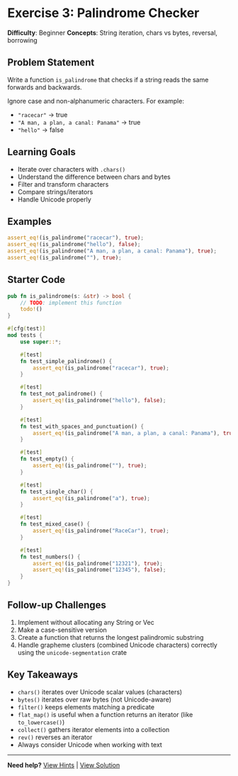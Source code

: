 # Exercise 3: Palindrome Checker

**Difficulty**: Beginner
**Concepts**: String iteration, chars vs bytes, reversal, borrowing

## Problem Statement

Write a function `is_palindrome` that checks if a string reads the same forwards and backwards.

Ignore case and non-alphanumeric characters. For example:
- `"racecar"` → true
- `"A man, a plan, a canal: Panama"` → true
- `"hello"` → false

## Learning Goals

- Iterate over characters with `.chars()`
- Understand the difference between chars and bytes
- Filter and transform characters
- Compare strings/iterators
- Handle Unicode properly

## Examples

```rust
assert_eq!(is_palindrome("racecar"), true);
assert_eq!(is_palindrome("hello"), false);
assert_eq!(is_palindrome("A man, a plan, a canal: Panama"), true);
assert_eq!(is_palindrome(""), true);
```

## Starter Code

```rust
pub fn is_palindrome(s: &str) -> bool {
    // TODO: implement this function
    todo!()
}

#[cfg(test)]
mod tests {
    use super::*;

    #[test]
    fn test_simple_palindrome() {
        assert_eq!(is_palindrome("racecar"), true);
    }

    #[test]
    fn test_not_palindrome() {
        assert_eq!(is_palindrome("hello"), false);
    }

    #[test]
    fn test_with_spaces_and_punctuation() {
        assert_eq!(is_palindrome("A man, a plan, a canal: Panama"), true);
    }

    #[test]
    fn test_empty() {
        assert_eq!(is_palindrome(""), true);
    }

    #[test]
    fn test_single_char() {
        assert_eq!(is_palindrome("a"), true);
    }

    #[test]
    fn test_mixed_case() {
        assert_eq!(is_palindrome("RaceCar"), true);
    }

    #[test]
    fn test_numbers() {
        assert_eq!(is_palindrome("12321"), true);
        assert_eq!(is_palindrome("12345"), false);
    }
}
```

## Follow-up Challenges

1. Implement without allocating any String or Vec
2. Make a case-sensitive version
3. Create a function that returns the longest palindromic substring
4. Handle grapheme clusters (combined Unicode characters) correctly using the `unicode-segmentation` crate

## Key Takeaways

- `chars()` iterates over Unicode scalar values (characters)
- `bytes()` iterates over raw bytes (not Unicode-aware)
- `filter()` keeps elements matching a predicate
- `flat_map()` is useful when a function returns an iterator (like `to_lowercase()`)
- `collect()` gathers iterator elements into a collection
- `rev()` reverses an iterator
- Always consider Unicode when working with text


---

**Need help?** [View Hints](../../hints/03_palindrome.html) | [View Solution](../../solutions/03_palindrome.html)
